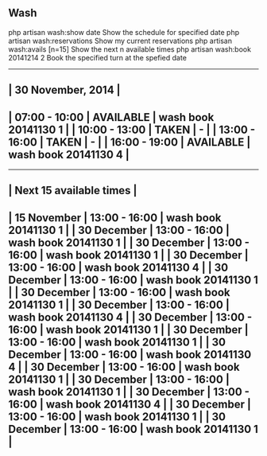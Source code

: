 Wash
----
php artisan wash:show date          Show the schedule for specified date
php artisan wash:reservations       Show my current reservations
php artisan wash:avails [n=15]      Show the next n available times
php artisan wash:book 20141214 2    Book the specified turn at the spefied date

----------------------------------------------------
| 30 November, 2014                                |
----------------------------------------------------
| 07:00 - 10:00 | AVAILABLE | wash book 20141130 1 |
| 10:00 - 13:00 | TAKEN     | -                    |
| 13:00 - 16:00 | TAKEN     | -                    |
| 16:00 - 19:00 | AVAILABLE | wash book 20141130 4 |
----------------------------------------------------

------------------------------------------------------
| Next 15 available times                            |
------------------------------------------------------
| 15 November | 13:00 - 16:00 | wash book 20141130 1 |
| 30 December | 13:00 - 16:00 | wash book 20141130 1 |
| 30 December | 13:00 - 16:00 | wash book 20141130 1 |
| 30 December | 13:00 - 16:00 | wash book 20141130 4 |
| 30 December | 13:00 - 16:00 | wash book 20141130 1 |
| 30 December | 13:00 - 16:00 | wash book 20141130 1 |
| 30 December | 13:00 - 16:00 | wash book 20141130 4 |
| 30 December | 13:00 - 16:00 | wash book 20141130 1 |
| 30 December | 13:00 - 16:00 | wash book 20141130 1 |
| 30 December | 13:00 - 16:00 | wash book 20141130 4 |
| 30 December | 13:00 - 16:00 | wash book 20141130 1 |
| 30 December | 13:00 - 16:00 | wash book 20141130 1 |
| 30 December | 13:00 - 16:00 | wash book 20141130 4 |
| 30 December | 13:00 - 16:00 | wash book 20141130 1 |
| 30 December | 13:00 - 16:00 | wash book 20141130 1 |
------------------------------------------------------